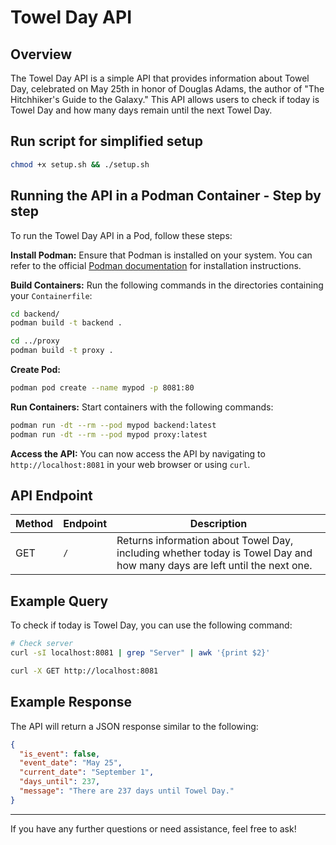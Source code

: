 # Towel Day API

## Overview
The Towel Day API is a simple API that provides information about Towel Day, celebrated on May 25th in honor of Douglas Adams, the author of "The Hitchhiker's Guide to the Galaxy." This API allows users to check if today is Towel Day and how many days remain until the next Towel Day.

## Run script for simplified setup

```bash
chmod +x setup.sh && ./setup.sh
```

## Running the API in a Podman Container - Step by step

To run the Towel Day API in a Pod, follow these steps:

**Install Podman:**
Ensure that Podman is installed on your system. You can refer to the official [Podman documentation](https://podman.io/getting-started/installation) for installation instructions.

**Build Containers:**
Run the following commands in the directories containing your `Containerfile`:

```bash
cd backend/
podman build -t backend .

cd ../proxy
podman build -t proxy .

```

**Create Pod:**
```bash
podman pod create --name mypod -p 8081:80
```

**Run Containers:**
Start containers with the following commands:

```bash
podman run -dt --rm --pod mypod backend:latest
podman run -dt --rm --pod mypod proxy:latest
```

**Access the API:**
You can now access the API by navigating to `http://localhost:8081` in your web browser or using `curl`.

## API Endpoint

| Method | Endpoint               | Description                          |
|--------|------------------------|--------------------------------------|
| GET    | `/`        | Returns information about Towel Day, including whether today is Towel Day and how many days are left until the next one. |

## Example Query

To check if today is Towel Day, you can use the following command:

```bash
# Check server
curl -sI localhost:8081 | grep "Server" | awk '{print $2}'

curl -X GET http://localhost:8081
```

## Example Response

The API will return a JSON response similar to the following:

```json
{
  "is_event": false,
  "event_date": "May 25",
  "current_date": "September 1",
  "days_until": 237,
  "message": "There are 237 days until Towel Day."
}
```

---

If you have any further questions or need assistance, feel free to ask!

